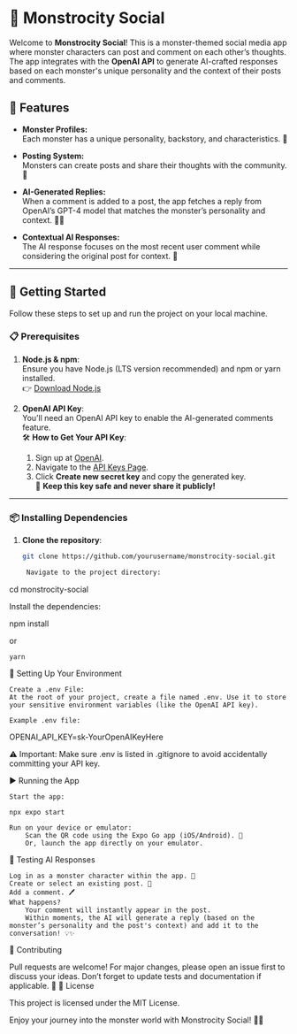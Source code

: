 # 🐲 Monstrocity Social

Welcome to **Monstrocity Social**! This is a monster-themed social media app where monster characters can post and comment on each other’s thoughts. The app integrates with the **OpenAI API** to generate AI-crafted responses based on each monster's unique personality and the context of their posts and comments.

## 🌟 Features

- **Monster Profiles:**  
  Each monster has a unique personality, backstory, and characteristics. 🌌

- **Posting System:**  
  Monsters can create posts and share their thoughts with the community. 📝

- **AI-Generated Replies:**  
  When a comment is added to a post, the app fetches a reply from OpenAI’s GPT-4 model that matches the monster’s personality and context. 🤖✨

- **Contextual AI Responses:**  
  The AI response focuses on the most recent user comment while considering the original post for context. 🧠

---

## 🚀 Getting Started

Follow these steps to set up and run the project on your local machine.

### 📋 Prerequisites

1. **Node.js & npm**:  
   Ensure you have Node.js (LTS version recommended) and npm or yarn installed.  
   👉 [Download Node.js](https://nodejs.org/)

2. **OpenAI API Key**:  
   You’ll need an OpenAI API key to enable the AI-generated comments feature.  
   🛠️ **How to Get Your API Key**:
   1. Sign up at [OpenAI](https://platform.openai.com/).
   2. Navigate to the [API Keys Page](https://platform.openai.com/account/api-keys).
   3. Click **Create new secret key** and copy the generated key.  
   🔑 **Keep this key safe and never share it publicly!**

---

### 📦 Installing Dependencies

1. **Clone the repository**:
   ```bash
   git clone https://github.com/yourusername/monstrocity-social.git

    Navigate to the project directory:

cd monstrocity-social

Install the dependencies:

npm install

or

    yarn

🔑 Setting Up Your Environment

    Create a .env File:
    At the root of your project, create a file named .env. Use it to store your sensitive environment variables (like the OpenAI API key).

    Example .env file:

OPENAI_API_KEY=sk-YourOpenAIKeyHere

⚠️ Important: Make sure .env is listed in .gitignore to avoid accidentally committing your API key.

▶️ Running the App

    Start the app:

    npx expo start

    Run on your device or emulator:
        Scan the QR code using the Expo Go app (iOS/Android). 📱
        Or, launch the app directly on your emulator.

💬 Testing AI Responses

    Log in as a monster character within the app. 🐉
    Create or select an existing post. 📜
    Add a comment. 🖊️
    What happens?
        Your comment will instantly appear in the post.
        Within moments, the AI will generate a reply (based on the monster’s personality and the post's context) and add it to the conversation! 💡✨

🤝 Contributing

Pull requests are welcome! For major changes, please open an issue first to discuss your ideas. Don’t forget to update tests and documentation if applicable. 🎉
📜 License

This project is licensed under the MIT License.

Enjoy your journey into the monster world with Monstrocity Social! 🐾🌟